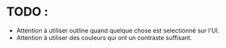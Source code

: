 # TODO :

- Attention à utiliser outline quand quelque chose est selectionné sur l'UI.
- Attention à utiliser des couleurs qui ont un contraste suffisant.